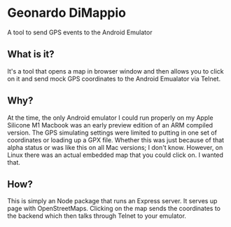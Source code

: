 # Geonardo DiMappio
A tool to send GPS events to the Android Emulator

## What is it?

It's a tool that opens a map in browser window and then allows you to click on it and send mock GPS coordinates to the Android Emualator via Telnet.

## Why?

At the time, the only Android emulator I could run properly on my Apple Silicone M1 Macbook was an early preview edition of an ARM compiled version. The GPS simulating settings were limited to putting in one set of coordinates or loading up a GPX file. Whether this was just because of that alpha status or was like this on all Mac versions; I don't know. However, on Linux there was an actual embedded map that you could click on. I wanted that.

## How?

This is simply an Node package that runs an Express server. It serves up page with OpenStreetMaps. Clicking on the map sends the coordinates to the backend which then talks through Telnet to your emulator. 
